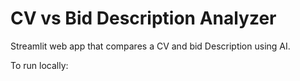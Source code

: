 # CV vs Bid Description Analyzer

Streamlit web app that compares a CV and bid Description using AI.

To run locally:
